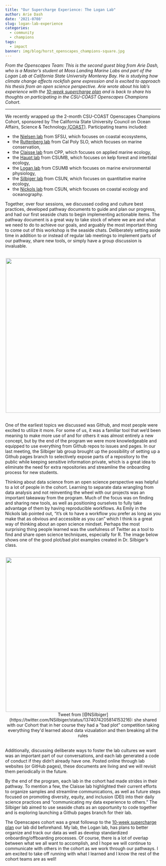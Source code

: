 ```yaml
---
title: "Our Supercharge Experience: The Logan Lab"
author: Arie Dash
date: '2021-0708'
slug: logan-lab-experience
categories:
  - community
  - champions
tags:
  - impact
banner: img/blog/horst_openscapes_champions-square.jpg
---
```



*From the Openscapes Team: This is the second guest blog from Arie Dash, who is a Master’s student at Moss Landing Marine Labs and part of the Logan Lab at California State University Monterey Bay. He is studying how climate change affects rockfish gene expression and is excited to approach his thesis from an open science perspective. Arie wrote about his lab’s experience with the [10-week supercharge plan](https://www.openscapes.org/blog/2021/05/11/logan-lab-experience/) and is back to share his thoughts on participating in the CSU-COAST Openscapes Champions Cohort.* 

---

We recently wrapped up the 2-month CSU-COAST Openscapes Champions Cohort, sponsored by The California State University Council on Ocean Affairs, Science & Technology[ (COAST)](https://www2.calstate.edu/impact-of-the-csu/research/coast). Participating teams included: 


* the [Nielsen lab](https://karinanielsen.io/) from SFSU, which focuses on coastal ecosystems, 
* the [Ruttenberg lab](http://marineconservationlab.org/) from Cal Poly SLO, which focuses on marine conservation, 
* the [Claisse lab](http://claisselab.com) from CPP, which focuses on applied marine ecology, 
* the [Haupt lab](https://csumb.edu/marinescience/coastal-ecology-lab/) from CSUMB, which focuses on kelp forest and intertidal ecology, 
* the [Logan lab](https://loganlabcsumb.weebly.com/) from CSUMB which focuses on marine environmental physiology, 
* the [Silbiger lab](https://nyssasilbiger.com/) from CSUN, which focuses on quantitative marine ecology, 
* the [Nickols lab](https://ecoocelab.weebly.com/) from CSUN, which focuses on coastal ecology and oceanography. 

Together, over four sessions, we discussed coding and culture best practices, developed pathway documents to guide and plan our progress, and had our first seaside chats to begin implementing actionable items. The pathway document is a great way to take stock of where we are and what we need to do to achieve our goals, and arguably the most important thing to come out of this workshop is the seaside chats. Deliberately setting aside time in addition to or instead of regular lab meetings to implement parts of our pathway, share new tools, or simply have a group discussion is invaluable.

<br> 
<center>
  <a><img src="/img/blog/horst_openscapes_champions-square.jpg" width="500px"></a>
</center>  
<br>

One of the earliest topics we discussed was Github, and most people were excited to utilize it more. For some of us, it was a familiar tool that we’d been meaning to make more use of and for others it was almost entirely a new concept, but by the end of the program we were more knowledgeable and equipped to use everything from Github repos to issues and pages. In our last meeting, the Silbiger lab group brought up the possibility of setting up a Github pages branch to selectively expose parts of a repository to the public while keeping sensitive information private, which is a great idea to eliminate the need for extra repositories and streamline the onboarding process for new students.

Thinking about data science from an open science perspective was helpful to a lot of people in the cohort. Learning to separate data wrangling from data analysis and not reinventing the wheel with our projects was an important takeaway from the program. Much of the focus was on finding and sharing new tools, as well as positioning ourselves to fully take advantage of them by having reproducible workflows. As Emily in the Nickols lab pointed out, “it’s ok to have a workflow you prefer as long as you make that as obvious and accessible as you can” which I think is a great way of thinking about an open science mindset. Perhaps the most surprising thing people learned was the usefulness of Twitter as a tool to find and share open science techniques, especially for R. The image below shows one of the good plot/bad plot examples created in Dr. Silbiger’s class. 

<br> 
<center>
  <a><img src="/img/blog/tweet-nsilbiger-badplot.png" width="500px"></a>
  <figcaption>Tweet from [@NSilbiger](https://twitter.com/NSilbiger/status/1374074205814153216): she shared with our Cohort that in her course they had a "bad plot" competition taking everything they'd learned about data vizualation and then breaking all the rules</figcaption>
</center>  
<br>

Additionally, discussing deliberate ways to foster the lab cultures we want was an important part of our conversations, and each lab generated a code of conduct if they didn’t already have one. Posted online through lab websites (or GitHub pages), these documents are living and we will revisit them periodically in the future. 

By the end of the program, each lab in the cohort had made strides in their pathway. To mention a few, the Claisse lab highlighted their current efforts to organize samples and streamline communications, as well as future steps focused on promoting diversity, equity, and inclusion (DEI) into their daily science practices and “communicating my data experience to others.” The Silbiger lab aimed to use seaside chats as an opportunity to code together and is exploring launching a Github pages branch for their lab. 

The Openscapes cohort was a great followup to the [10-week supercharge plan](https://www.openscapes.org/blog/2021/05/11/logan-lab-experience/) our lab did beforehand. My lab, the Logan lab, has plans to better organize and track our data as well as develop standardized onboarding/offboarding processes. Of course, there is a lot of overlap between what we all want to accomplish, and I hope we will continue to communicate with others in the cohort as we work through our pathways. I am excited to take off running with what I learned  and I know the rest of the cohort teams are  as well!
